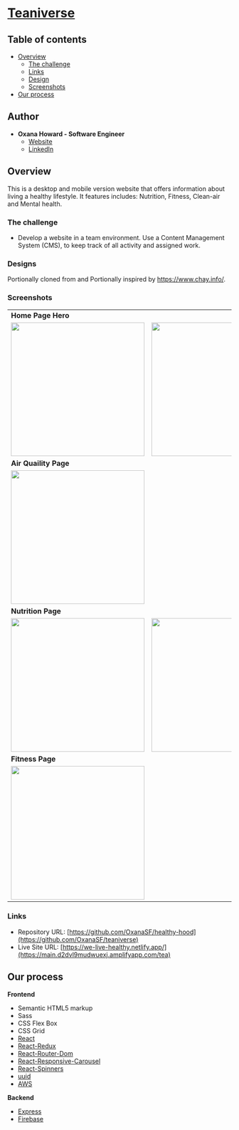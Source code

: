 # [Teaniverse](https://main.d2dvl9mudwuexj.amplifyapp.com/tea)

## Table of contents

- [Overview](#overview)
  - [The challenge](#the-challenge)
  - [Links](#links)
  - [Design](#designs)
  - [Screenshots](#screenshots)
- [Our process](#our-process)

## Author

- **Oxana Howard - Software Engineer**
  - [Website](https://oxana-howard.com/)
  - [LinkedIn](https://www.linkedin.com/in/oxana-howard/)

## Overview

This is a desktop and mobile version website that offers information about living a healthy lifestyle. It features includes: Nutrition, Fitness, Clean-air and Mental health.

### The challenge

- Develop a website in a team environment. Use a Content Management System (CMS), to keep track of all activity and assigned work.

### Designs

Portionally cloned from and Portionally inspired by https://www.chay.info/.

### Screenshots

<table>
  <tr>
    <td><b>Home Page Hero</td>     
  </tr>
  <tr>
    <td valign="top"><img src="https://user-images.githubusercontent.com/49917973/210161139-7f6c9ce3-8b0c-4f4c-93db-ed0db5952d01.png" width="300" /></td>
    <td valign="top"><img src="https://user-images.githubusercontent.com/49917973/210161161-60ee7aa1-f514-418a-9ecf-303cd0d6d652.png" width="300" /></td>
    <td valign="top"><img src="https://user-images.githubusercontent.com/49917973/210161189-741a997b-ff4d-4f8a-9c73-e9ee955ee268.png" width="300"/></td>
    <td valign="top"><img src="https://user-images.githubusercontent.com/49917973/210161223-ba33952f-a9ed-4f7e-b2ae-52e6c8c21912.png" width="300"/></td>
  </tr>
  <tr>
    <td><b>Air Quaility Page</td>
  </tr>
  <tr>
    <td valign="top"><img src="https://user-images.githubusercontent.com/38548029/179036104-e38e722d-6d42-497e-8420-32f30f41ecce.png" width="300" /></td>
  </tr>
  <tr>
    <td><b>Nutrition Page</td>     
  </tr>
  <tr>
    <td valign="top"><img src="https://user-images.githubusercontent.com/38548029/179036117-d0cb9977-8b44-4294-a969-f45266062fe1.png" width="300" /></td>
    <td valign="top"><img src="https://user-images.githubusercontent.com/38548029/179050441-2f44de96-d52c-4d4b-bb47-20b400e58c97.png" width="300" /></td>
  </tr>
  <tr>
    <td><b>Fitness Page</td>
  <tr>
    <td valign="top"><img src="https://user-images.githubusercontent.com/38548029/179036140-d582cd07-d2d8-4884-a1db-7828a9aff7df.png" width="300" /></td>
  </tr>
 </table>

### Links

- Repository URL: [https://github.com/OxanaSF/healthy-hood](https://github.com/OxanaSF/teaniverse)
- Live Site URL: [https://we-live-healthy.netlify.app/](https://main.d2dvl9mudwuexj.amplifyapp.com/tea)

## Our process

**Frontend**

- Semantic HTML5 markup
- Sass
- CSS Flex Box
- CSS Grid
- [React](https://reactjs.org/)
- [React-Redux](https://redux.js.org/usage/)
- [React-Router-Dom](https://www.npmjs.com/package/react-router-dom)
- [React-Responsive-Carousel](https://www.npmjs.com/package/react-responsive-carousel)
- [React-Spinners](https://www.npmjs.com/package/react-spinners)
- [uuid](https://www.npmjs.com/package/uuid)
- [AWS](https://aws.amazon.com/)

**Backend**

- [Express](https://www.npmjs.com/package/express)
- [Firebase](https://firebase.google.com/)
